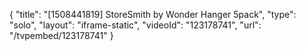 {
    "title": "[1508441819] StoreSmith by Wonder Hanger 5pack",
    "type": "solo",
    "layout": "iframe-static",
    "videoId": "123178741",
    "url": "\/tvpembed\/123178741"
}
